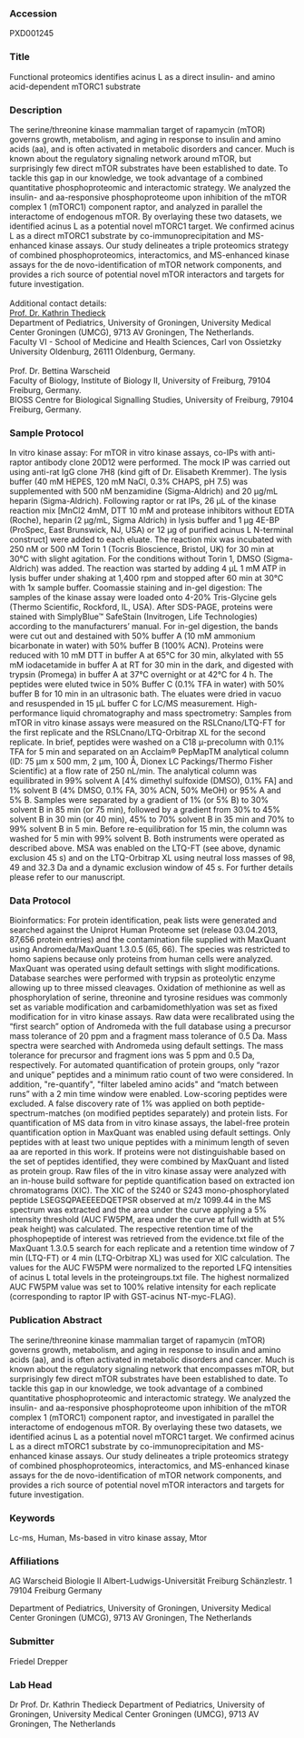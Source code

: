 ### Accession
PXD001245

### Title
Functional proteomics identifies acinus L as a direct insulin- and amino acid-dependent mTORC1 substrate

### Description
The serine/threonine kinase mammalian target of rapamycin (mTOR) governs growth, metabolism, and aging in response to insulin and amino acids (aa), and is often activated in metabolic disorders and cancer. Much is known about the regulatory signaling network around mTOR, but surprisingly few direct mTOR substrates have been established to date. To tackle this gap in our knowledge, we took advantage of a combined quantitative phosphoproteomic and interactomic strategy. We analyzed the insulin- and aa-responsive phosphoproteome upon inhibition of the mTOR complex 1 (mTORC1) component raptor, and analyzed in parallel the interactome of endogenous mTOR. By overlaying these two datasets, we identified acinus L as a potential novel mTORC1 target. We confirmed acinus L as a direct mTORC1 substrate by co-immunoprecipitation and MS-enhanced kinase assays. Our study delineates a triple proteomics strategy of combined phosphoproteomics, interactomics, and MS-enhanced kinase assays for the de novo-identification of mTOR network components, and provides a rich source of potential novel mTOR interactors and targets for future investigation.<br><br>Additional contact details:<br>
<a href="mailto:k.thedieck@umcg.nl">Prof. Dr. Kathrin Thedieck</a><br>
Department of Pediatrics, University of Groningen, University Medical Center Groningen (UMCG), 9713 AV Groningen, The Netherlands.<br>
Faculty VI - School of Medicine and Health Sciences, Carl von Ossietzky University Oldenburg, 26111 Oldenburg, Germany.<br>
<br>
Prof. Dr. Bettina Warscheid<br>
Faculty of Biology, Institute of Biology II, University of Freiburg, 79104 Freiburg, Germany.<br>
BIOSS Centre for Biological Signalling Studies, University of Freiburg, 79104 Freiburg, Germany.<br>

### Sample Protocol
In vitro kinase assay: For mTOR in vitro kinase assays, co-IPs with anti-raptor antibody clone 20D12 were performed. The mock IP was carried out using anti-rat IgG clone 7H8 (kind gift of Dr. Elisabeth Kremmer). The lysis buffer (40 mM HEPES, 120 mM NaCl, 0.3% CHAPS, pH 7.5) was supplemented with 500 nM benzamidine (Sigma-Aldrich) and 20 μg/mL heparin (Sigma-Aldrich). Following raptor or rat IPs, 26 μL of the kinase reaction mix [MnCl2 4mM, DTT 10 mM and protease inhibitors without EDTA (Roche), heparin (2 μg/mL, Sigma Aldrich) in lysis buffer and 1 μg 4E-BP (ProSpec, East Brunswick, NJ, USA) or 12 μg of purified acinus L N-terminal construct] were added to each eluate. The reaction mix was incubated with 250 nM or 500 nM Torin 1 (Tocris Bioscience, Bristol, UK) for 30 min at 30°C with slight agitation. For the conditions without Torin 1, DMSO (Sigma-Aldrich) was added. The reaction was started by adding 4 μL 1 mM ATP in lysis buffer under shaking at 1,400 rpm and stopped after 60 min at 30°C with 1x sample buffer. Coomassie staining and in-gel digestion: The samples of the kinase assay were loaded onto 4-20% Tris-Glycine gels (Thermo Scientific, Rockford, IL, USA). After SDS-PAGE, proteins were stained with SimplyBlue™ SafeStain (Invitrogen, Life Technologies) according to the manufacturers’ manual. For in-gel digestion, the bands were cut out and destained with 50% buffer A (10 mM ammonium bicarbonate in water) with 50% buffer B (100% ACN). Proteins were reduced with 10 mM DTT in buffer A at 65°C for 30 min, alkylated with 55 mM iodacetamide in buffer A at RT for 30 min in the dark, and digested with trypsin (Promega) in buffer A at 37°C overnight or at 42°C for 4 h. The peptides were eluted twice in 50% Buffer C (0.1% TFA in water) with 50% buffer B for 10 min in an ultrasonic bath. The eluates were dried in vacuo and resuspended in 15 μL buffer C for LC/MS measurement. High-performance liquid chromatography and mass spectrometry: Samples from mTOR in vitro kinase assays were measured on the RSLCnano/LTQ-FT for the first replicate and the RSLCnano/LTQ-Orbitrap XL for the second replicate. In brief, peptides were washed on a C18 μ-precolumn with 0.1% TFA for 5 min and separated on an Acclaim® PepMapTM analytical column (ID: 75 μm x 500 mm, 2 μm, 100 Å, Dionex LC Packings/Thermo Fisher Scientific) at a flow rate of 250 nL/min. The analytical column was equilibrated in 99% solvent A [4% dimethyl sulfoxide (DMSO), 0.1% FA] and 1% solvent B (4% DMSO, 0.1% FA, 30% ACN, 50% MeOH) or 95% A and 5% B. Samples were separated by a gradient of 1% (or 5% B) to 30% solvent B in 85 min (or 75 min), followed by a gradient from 30% to 45% solvent B in 30 min (or 40 min), 45% to 70% solvent B in 35 min and 70% to 99% solvent B in 5 min. Before re-equilibration for 15 min, the column was washed for 5 min with 99% solvent B. Both instruments were operated as described above. MSA was enabled on the LTQ-FT (see above, dynamic exclusion 45 s) and on the LTQ-Orbitrap XL using neutral loss masses of 98, 49 and 32.3 Da and a dynamic exclusion window of 45 s. For further details please refer to our manuscript.

### Data Protocol
Bioinformatics: For protein identification, peak lists were generated and searched against the Uniprot Human Proteome set (release 03.04.2013, 87,656 protein entries) and the contamination file supplied with MaxQuant using Andromeda/MaxQuant 1.3.0.5 (65, 66). The species was restricted to homo sapiens because only proteins from human cells were analyzed. MaxQuant was operated using default settings with slight modifications. Database searches were performed with trypsin as proteolytic enzyme allowing up to three missed cleavages. Oxidation of methionine as well as phosphorylation of serine, threonine and tyrosine residues was commonly set as variable modification and carbamidomethlyation was set as fixed modification for in vitro kinase assays. Raw data were recalibrated using the “first search” option of Andromeda with the full database using a precursor mass tolerance of 20 ppm and a fragment mass tolerance of 0.5 Da. Mass spectra were searched with Andromeda using default settings. The mass tolerance for precursor and fragment ions was 5 ppm and 0.5 Da, respectively. For automated quantification of protein groups, only “razor and unique” peptides and a minimum ratio count of two were considered. In addition, "re-quantify", "filter labeled amino acids" and “match between runs” with a 2 min time window were enabled. Low-scoring peptides were excluded. A false discovery rate of 1% was applied on both peptide-spectrum-matches (on modified peptides separately) and protein lists. For quantification of MS data from in vitro kinase assays, the label-free protein quantification option in MaxQuant was enabled using default settings. Only peptides with at least two unique peptides with a minimum length of seven aa are reported in this work. If proteins were not distinguishable based on the set of peptides identified, they were combined by MaxQuant and listed as protein group. Raw files of the in vitro kinase assay were analyzed with an in-house build software for peptide quantification based on extracted ion chromatograms (XIC). The XIC of the S240 or S243 mono-phosphorylated peptide LSEGSQPAEEEEDQETPSR observed at m/z 1099.44 in the MS spectrum was extracted and the area under the curve applying a 5% intensity threshold (AUC FW5PM, area under the curve at full width at 5% peak height) was calculated. The respective retention time of the phosphopeptide of interest was retrieved from the evidence.txt file of the MaxQuant 1.3.0.5 search for each replicate and a retention time window of 7 min (LTQ-FT) or 4 min (LTQ-Orbitrap XL) was used for XIC calculation. The values for the AUC FW5PM were normalized to the reported LFQ intensities of acinus L total levels in the proteingroups.txt file. The highest normalized AUC FW5PM value was set to 100% relative intensity for each replicate (corresponding to raptor IP with GST-acinus NT-myc-FLAG).

### Publication Abstract
The serine/threonine kinase mammalian target of rapamycin (mTOR) governs growth, metabolism, and aging in response to insulin and amino acids (aa), and is often activated in metabolic disorders and cancer. Much is known about the regulatory signaling network that encompasses mTOR, but surprisingly few direct mTOR substrates have been established to date. To tackle this gap in our knowledge, we took advantage of a combined quantitative phosphoproteomic and interactomic strategy. We analyzed the insulin- and aa-responsive phosphoproteome upon inhibition of the mTOR complex 1 (mTORC1) component raptor, and investigated in parallel the interactome of endogenous mTOR. By overlaying these two datasets, we identified acinus L as a potential novel mTORC1 target. We confirmed acinus L as a direct mTORC1 substrate by co-immunoprecipitation and MS-enhanced kinase assays. Our study delineates a triple proteomics strategy of combined phosphoproteomics, interactomics, and MS-enhanced kinase assays for the de novo-identification of mTOR network components, and provides a rich source of potential novel mTOR interactors and targets for future investigation.

### Keywords
Lc-ms, Human, Ms-based in vitro kinase assay, Mtor

### Affiliations
AG Warscheid
Biologie II
Albert-Ludwigs-Universität Freiburg
Schänzlestr. 1
79104 Freiburg
Germany

Department of Pediatrics, University of Groningen, University Medical Center Groningen (UMCG), 9713 AV Groningen, The Netherlands

### Submitter
Friedel Drepper

### Lab Head
Dr Prof. Dr. Kathrin Thedieck
Department of Pediatrics, University of Groningen, University Medical Center Groningen (UMCG), 9713 AV Groningen, The Netherlands


